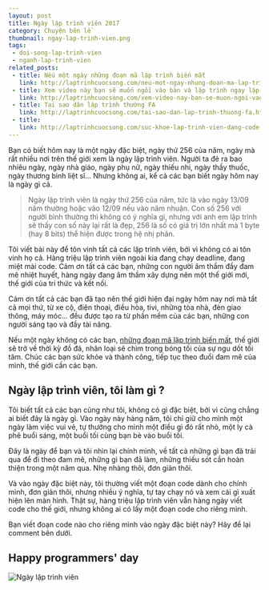 ```yaml
---
layout: post
title: Ngày lập trình viên 2017
category: Chuyện bên lề
thumbnail: ngay-lap-trinh-vien.png
tags:
 - doi-song-lap-trinh-vien
 - nganh-lap-trinh-vien
related_posts:
 - title: Nếu một ngày những đoạn mã lập trình biến mất
   link: http://laptrinhcuocsong.com/neu-mot-ngay-nhung-doan-ma-lap-trinh-bien-mat.html
 - title: Xem video này bạn sẽ muốn ngồi vào bàn và lập trình ngay lập tức
   link: http://laptrinhcuocsong.com/xem-video-nay-ban-se-muon-ngoi-vao-va-lap-trinh-ngay-lap-tuc.html
 - title: Tại sao dân lập trình thường FA
   link: http://laptrinhcuocsong.com/tai-sao-dan-lap-trinh-thuong-fa.html
 - title:
   link: http://laptrinhcuocsong.com/suc-khoe-lap-trinh-vien-dang-code-ma-buon-di-te.html
---
```

Bạn có biết hôm nay là một ngày đặc biệt, ngày thứ 256 của năm, ngày mà rất nhiều nơi trên thế giới xem là ngày lập trình viên. Người ta đẻ ra bao nhiêu ngày, ngày nhà giáo, ngày phụ nữ,  ngày thiếu nhi, ngày thầy thuốc, ngày thương binh liệt sĩ... Nhưng không ai, kể cả các bạn biết ngày hôm nay là ngày gì cả.

> Ngày lập trình viên là ngày thứ 256 của năm, tức là vào ngày 13/09 năm thường hoặc vào 12/09 nếu vào năm nhuận. Con số 256 với người bình thường thì không có ý nghĩa gì, nhưng với anh em lập trình sẽ thấy con số này lại rất là đẹp, 256 là số có giá trị lớn nhất mà 1 byte (hay 8 bits) thể hiện được trong hệ nhị phân.

Tôi viết bài này để tôn vinh tất cả các lập trình viên, bởi vì không có ai tôn vinh họ cả. Hàng triệu lập trình viên ngoài kia đang chạy deadline, đang miệt mài code. Cảm ơn tất cả các bạn, những con người âm thầm đầy đam mê nhiệt huyết, hàng ngày đang âm thầm xây dựng nên một thế giới mới, thế giới của tri thức và kết nối.

Cảm ơn tất cả các bạn đã tạo nên thế giới hiện đại ngày hôm nay nơi mà tất cả mọi thứ, từ xe cộ, điện thoại, điều hòa, tivi, những tòa nhà, đèn giao thông, máy móc... đều được tạo ra từ phần mềm của các bạn, những con người sáng tạo và đầy tài năng.

Nếu một ngày không có các bạn, [những đoạn mã lập trình biến mất](http://laptrinhcuocsong.com/neu-mot-ngay-nhung-doan-ma-lap-trinh-bien-mat.html), thế giới sẽ trở về thời kỳ đồ đá, nhân loại sẽ chìm trong bóng tối của sự ngu dốt tối tăm. Chúc các bạn sức khỏe và thành công, tiếp tục theo đuổi đam mê của mình, thế giới cần các bạn.

## Ngày lập trình viên, tôi làm gì ?

Tôi biết tất cả các bạn cũng như tôi, không có gì đặc biệt, bởi vì cũng chẳng ai biết đây là ngày gì. Vào ngày này hàng năm, tôi chỉ giữ cho mình một ngày làm việc vui vẻ, tự thưởng cho mình một điều gì đó rất nhỏ, một ly cà phê buổi sáng, một buổi tối cùng bạn bè vào buổi tối.

Đây là ngày để bạn và tôi nhìn lại chính mình, về tất cả những gì bạn đã trải qua để đi theo đam mê, những gì bạn đã làm, những thiếu sót cần hoàn thiện trong một năm qua. Nhẹ nhàng thôi, đơn giản thôi.

Và vào ngày đặc biệt này, tôi thường viết một đoạn code dành cho chính mình, đơn giản thôi, nhưng nhiều ý nghĩa, tự tay chạy nó và xem cái gì xuất hiện lên màn hình. Thật sự, hàng triệu lập trình viên vẫn hàng ngày viết code cho thế giới, nhưng không ai có lấy một đoạn code cho riêng mình.

Bạn viết đoạn code nào cho riêng mình vào ngày đặc biệt này? Hãy để lại comment bên dưới.

## Happy programmers' day

![Ngày lập trình viên](images/ngay-lap-trinh-vien-2017.jpg)
